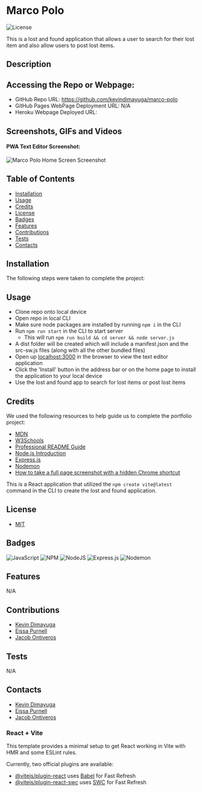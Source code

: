# Marco Polo

![License](https://img.shields.io/badge/license-MIT-blue)

This is a lost and found application that allows a user to search for their lost item and also allow users to post lost items.

## Description

## Accessing the Repo or Webpage:

- GitHub Repo URL: https://github.com/kevindimayuga/marco-polo
- GitHub Pages WebPage Deployment URL: N/A
- Heroku Webpage Deployed URL:

## Screenshots, GIFs and Videos

#### PWA Text Editor Screenshot:
![Marco Polo Home Screen Screenshot]()

## Table of Contents

- [Installation](#installation)
- [Usage](#usage)
- [Credits](#credits)
- [License](#license)
- [Badges](#badges)
- [Features](#features)
- [Contributions](#contributions)
- [Tests](#tests)
- [Contacts](#Contacts)

## Installation

The following steps were taken to complete the project:

## Usage

- Clone repo onto local device
- Open repo in local CLI
- Make sure node packages are installed by running `npm i` in the CLI
- Run `npm run start` in the CLI to start server
    - This will run `npm run build && cd server && node server.js`
- A dist folder will be created which will include a manifest.json and the src-sw.js files (along with all the other bundled files)
- Open up [localhost:3000](localhost:3000) in the browser to view the text editor application
- Click the 'Install' button in the address bar or on the home page to install the application to your local device
- Use the lost and found app to search for lost items or post lost items

## Credits

We used the following resources to help guide us to complete the portfolio project:

- [MDN](https://developer.mozilla.org/en-US/)
- [W3Schools](https://www.w3schools.com/)
- [Professional README Guide](https://coding-boot-camp.github.io/full-stack/github/professional-readme-guide)
- [Node.js Introduction](https://www.w3schools.com/nodejs/nodejs_intro.asp)
- [Express.js](https://www.npmjs.com/package/express)
- [Nodemon](https://www.npmjs.com/package/nodemon)
- [How to take a full page screenshot with a hidden Chrome shortcut](https://zapier.com/blog/full-page-screenshots-in-chrome/)

This is a React application that utilized the `npm create vite@latest` command in the CLI to create the lost and found application.

## License

- [MIT](https://opensource.org/license/mit/)

## Badges

![JavaScript](https://img.shields.io/badge/javascript-%23323330.svg?style=for-the-badge&logo=javascript&logoColor=%23F7DF1E)
![NPM](https://img.shields.io/badge/NPM-%23000000.svg?style=for-the-badge&logo=npm&logoColor=white)
![NodeJS](https://img.shields.io/badge/node.js-6DA55F?style=for-the-badge&logo=node.js&logoColor=white)
![Express.js](https://img.shields.io/badge/express.js-%23404d59.svg?style=for-the-badge&logo=express&logoColor=%2361DAFB)
![Nodemon](https://img.shields.io/badge/NODEMON-%23323330.svg?style=for-the-badge&logo=nodemon&logoColor=%BBDEAD)

## Features

N/A

## Contributions

- [Kevin Dimayuga](github.com/kevindimayuga)
- [Eissa Purnell](github.com/eissamonet)
- [Jacob Ontiveros](github.com/jmontiveros94)

## Tests

N/A

## Contacts

- [Kevin Dimayuga](github.com/kevindimayuga)
- [Eissa Purnell](github.com/eissamonet)
- [Jacob Ontiveros](github.com/jmontiveros94)

### React + Vite

This template provides a minimal setup to get React working in Vite with HMR and some ESLint rules.

Currently, two official plugins are available:

- [@vitejs/plugin-react](https://github.com/vitejs/vite-plugin-react/blob/main/packages/plugin-react/README.md) uses [Babel](https://babeljs.io/) for Fast Refresh
- [@vitejs/plugin-react-swc](https://github.com/vitejs/vite-plugin-react-swc) uses [SWC](https://swc.rs/) for Fast Refresh
